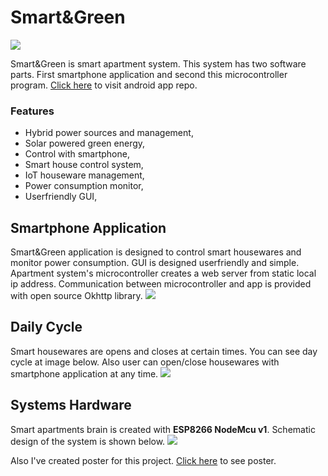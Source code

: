 # Smart&Green

![](https://raw.githubusercontent.com/bilalguvenc/SmartGreen-AndroidApp/master/project-images/smartgreen-repository-template.png)

Smart&Green is smart apartment system. This system has two software parts. First smartphone application and second this microcontroller program. [Click here](https://github.com/bilalguvenc/SmartGreen-AndroidApp "Visit Android Application") to visit android app repo.

### Features
- Hybrid power sources and management,
- Solar powered green energy,
- Control with smartphone,
- Smart house control system,
- IoT houseware management,
- Power consumption monitor,
- Userfriendly GUI,

## Smartphone Application
Smart&Green application is designed to control smart housewares and monitor power consumption. GUI is designed userfriendly and simple.
Apartment system's microcontroller creates a web server from static local ip address. Communication between microcontroller and app is provided with open source Okhttp library. 
![](https://raw.githubusercontent.com/bilalguvenc/SmartGreen-AndroidApp/master/project-images/app.png)

## Daily Cycle
Smart housewares are opens and closes at certain times. You can see day cycle at image below. Also user can open/close housewares with smartphone application at any time. 
![](https://raw.githubusercontent.com/bilalguvenc/SmartGreen-AndroidApp/master/project-images/automationcycle.png)

## Systems Hardware
Smart apartments brain is created with **ESP8266 NodeMcu v1**. Schematic design of the system is shown below.
![](https://raw.githubusercontent.com/bilalguvenc/SmartGreen-AndroidApp/master/project-images/schema.png)

Also I've created poster for this project. [Click here](https://github.com/bilalguvenc/SmartGreen-AndroidApp/blob/master/project-images/smartngreen.pdf "Click here") to see poster.
